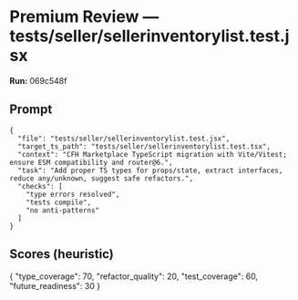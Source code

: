 # Premium Review — tests/seller/sellerinventorylist.test.jsx

**Run:** 069c548f

## Prompt

```
{
  "file": "tests/seller/sellerinventorylist.test.jsx",
  "target_ts_path": "tests/seller/sellerinventorylist.test.tsx",
  "context": "CFH Marketplace TypeScript migration with Vite/Vitest; ensure ESM compatibility and router@6.",
  "task": "Add proper TS types for props/state, extract interfaces, reduce any/unknown, suggest safe refactors.",
  "checks": [
    "type errors resolved",
    "tests compile",
    "no anti-patterns"
  ]
}
```

## Scores (heuristic)

{
  "type_coverage": 70,
  "refactor_quality": 20,
  "test_coverage": 60,
  "future_readiness": 30
}
